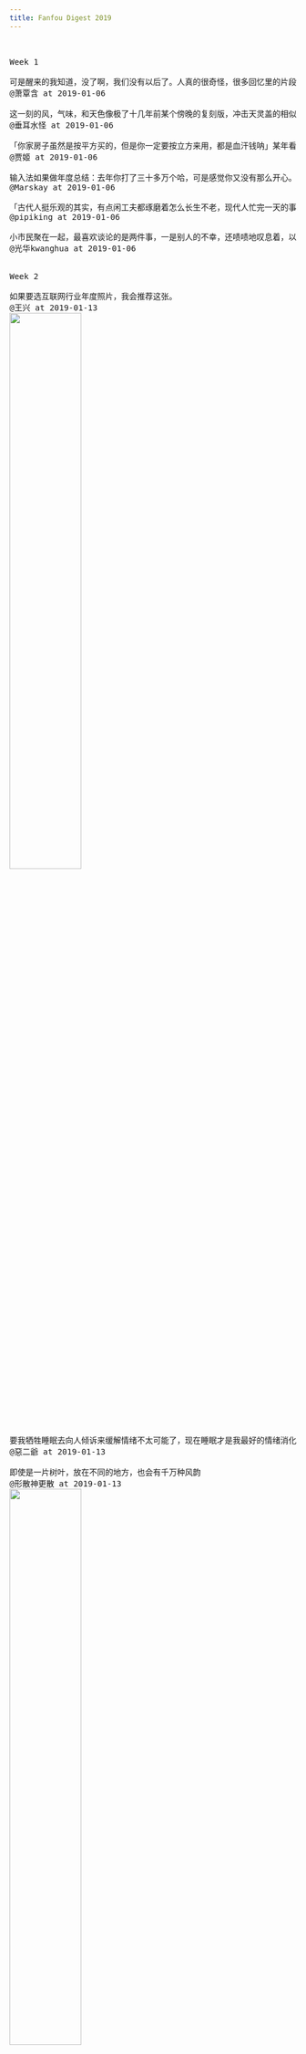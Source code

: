 ```yaml
---
title: Fanfou Digest 2019
---
```



<pre>


Week 1

可是醒来的我知道，没了啊，我们没有以后了。人真的很奇怪，很多回忆里的片段和人总是悄悄进入梦里，可是睁开眼后比任何人都清醒，结局早就发生了。一转眼也好几年了，世界都变了，回忆却还安安生生的静默着，等你午夜梦回里来重温。
@萧覃含 at 2019-01-06

这一刻的风，气味，和天色像极了十几年前某个傍晚的复刻版，冲击天灵盖的相似度，好似转过街角就能撞进那个时空。
@垂耳水怪 at 2019-01-06

「你家房子虽然是按平方买的，但是你一定要按立方来用，都是血汗钱呐」某年看小组帖子看到的写的真好。
@贾姬 at 2019-01-06

输入法如果做年度总结：去年你打了三十多万个哈，可是感觉你又没有那么开心。
@Marskay at 2019-01-06

「古代人挺乐观的其实，有点闲工夫都琢磨着怎么长生不老，现代人忙完一天的事静下心来瘫在床上心里只有四个字：不想活了」
@pipiking at 2019-01-06

小市民聚在一起，最喜欢谈论的是两件事，一是别人的不幸，还啧啧地叹息着，以表示自己的善良，另一是别人的走运，还指指戳戳地评论着，以表示自己的正直。他们之热衷于“同情”他人的痛苦，与他们之热衷于嫉妒他人的幸福，其实是同一份德性的两种表现。
@光华kwanghua at 2019-01-06


Week 2

如果要选互联网行业年度照片，我会推荐这张。
@王兴 at 2019-01-13
<img src="../imgs/fanfou/2019-01-13_01.jpg" width="50%"> 

要我牺牲睡眠去向人倾诉来缓解情绪不太可能了，现在睡眠才是我最好的情绪消化系统。
@惡二爺 at 2019-01-13

即使是一片树叶，放在不同的地方，也会有千万种风韵
@形散神更散 at 2019-01-13
<img src="../imgs/fanfou/2019-01-13_02.jpg" width="50%"> 

刚看到有人说到朋友得抑郁症自杀了。真是难过。希望大家都好，像草，像水牛，像狼，像虎豹，像什么都好，在自己所属的地方，自在顽强地活着。
@huniubaby at 2019-01-13

小时候对苦难充满向往，以为它们会让我与众不同。现在我发现，苦难不能让我与众不同，却会把我变得更为雷同，变得和世界上所有的不幸一样，都长着一样的脸。
@沈倾欢 at 2019-01-13

圆月冻得又薄又亮，像落了一层白霜的桂花糖，满天星子碎银似地眨着光，我们穿行在雾气渐浓的密林里，偶尔一抬头，就能看见星月随行，空气里混合松枝，水杉和野草的清香，此情此景悦乐如此，正好应节。
@弥川 at 2019-01-13

@无聊图4号机 at 2019-01-13
<img src="../imgs/fanfou/2019-01-13_03.jpg" width="50%"> 


Week 3

无论怎么被爱，人心里最容易惦记的还是没有被爱的回忆啊。
@Styx. at 2019-01-20

跟一家餐厅的老板娘聊。她们原来卖 8 折卡，储值一定金额即享 8 折，很难卖。因为即期大额支出，远期小额获益，用户很难接受。现在她们改变话术，充值本次消费额 4 倍金额，本次餐免费。其实质也是 8 折卡，但好卖太多。因为即期大幅受益，远期就不重要了。人就是不喜欢延期满足。
@钢板樱桃 at 2019-01-20

今天听到的：「固执不是一个人格或者性格问题，本质上是一个智力问题，是智商上的缺陷。」
@罗斯 at 2019-01-20

劳动者越是能得到合理回报，劳动积极性就越高，经济才能越快发展，反之亦然。在前者条件下，劳动光荣是成立的，在后者条件下，则是对最广大劳动人民的漠然和鄙视。
@OwlofMinerva at 2019-01-20

「走出舒适圈」是因为舒适圈不牢靠。真有铁打的舒适圈，我要往外迈腿我是茄子。
@东东枪 at 2019-01-20

人和人之间的交流永永远远充满着误解。我表达的是百分之七十，你能听出的是百分之四十，然后双方一直揪着那百分之三十不放，争论到最后已经和我的原意无关，慢慢又演变成了态度不对。一次毫无意义的交流就这么开始并且结束。这种交流每天都在我们的生活里上演。
@一只白 at 2019-01-20

生命要有绝对参照物，不能是钱。有些普通人的独特魅力就在于，房价涨涨跌跌，行业起起落落，但有些人心里有个理想和价值观大旗不倒，他们就可以淡定从容，安心做自己的事。风起雨落，我们都被时代和光环卷着走，但有人就是定海神针，拥有自己真正想做的事情，才是落地生根的第一步。
@Marskay at 2019-01-20


Week 4

往日火红的新年现在褪了颜色，它变得暗淡了、普通了、平常了，年味淡的如饮水，只解渴，没什么味。
@霆\_库里 at 2019-01-27

有些人表面上谈过很多次恋爱，但其实没有一次被好好爱过
@上海地我话事 at 2019-01-27

「新年启动，寻求答案的早晨来了。像水汽袅袅升腾，眼睛醒了。眺望着高高升起在空中的梦，好似气球一样。」
@鹤景 at 2019-01-27

戴眼镜的人，用镜片把自己挡了起来，和热带鱼时间也隔着一层玻璃。鱼缸偶尔是圆的，平时都是方的。在这个规规矩矩的世界，道德是一件透明的事情。
@夏废 at 2019-01-27

圆月冻得又薄又亮，像落了一层白霜的桂花糖，满天星子碎银似地眨着光，我们穿行在雾气渐浓的密林里，偶尔一抬头，就能看见星月随行，空气里混合松枝，水杉和野草的清香，此情此景悦乐如此，正好应节。
@弥川 at 2019-01-27

这可能就是有暖气的北方吧
@虾爬子君 at 2019-01-27
[image:5022970A-77B9-4FB4-A195-FDA09598FA23-1251-000191AA1EA6214F/931A658F-9DEA-485B-861E-6BA6EF654EF7.png]

以后谁再问我，你不是经常去健身吗怎么还这么胖？
我就回她，你不是经常去上班吗怎么还这么穷。
@中东石油大亨 at 2019-01-27

熟人不敢下手，生人不敢开口。没有了一见钟情的资本。少了日久生情的条件。人群中是个段子手，人群后是个单身狗。
@查理·布朗 at 2019-01-27

喜欢的人会在不知不觉中影响你在聊天中使用的表情，不单说表情包，哪怕只是微信里默认的那些表情。
@Marskay. at 2019-01-27

「等你再长大一点，等你再经过一段人生，你就会发现，一个艺术家的价值与一个餐馆老板的价值并没有多大的分别。艺术家在卖画的时候，他也只是个商人而已。人的清高与否，不在于他的职业，而在于他的思想和情操。」
@慕清欢 at 2019-01-27

跟西班牙人学来的：家里有两个孩子分零食点心的时候，大人最好不要干预，也不要强行规定谁必须要让着谁。让小朋友自己分，只有一个要求：一个人负责分好/切好，另外一个人先选。时间长了，负责切/分东西的孩子会练就一身精准无比的手法儿
@醋溜小肉段儿 at 2019-01-27

「现代社交礼仪、乐器及乐理、轻武器射击、机动车驾驶、中英文写作、数学及编程」——看见有人这么解释“六艺”。礼乐射御书数。很有点意思。
@东东枪 at 2019-01-27

我把夜熬成粥
喂食眼睛里的两条血龙
我把大风织成线
豢养游荡在执念里的野鬼
我把篝火扑灭
祭奠扑火的痴情蛾魂
我把楼兰救起
向人性的的贪婪宣战
我把你放在心上
压抑着向全世界炫耀的幼稚
@诗馆念酒辞 at 2019-01-27

优越感和自信心若建立在他人评价上必然不稳定，且易受人操控。成年人应活出别人的评价，若有能力还应尽量做一个选择者而不是被选择者。评价和选择是两回事，别被话语愚弄了，叫好不叫座和叫座不叫好的都不罕见。
@gravity0 at 2019-01-27


Week 5

清晨烙饼煮茶 傍晚喝酒看花
@小宇妹妹 at 2019-02-03
<img src="../imgs/fanfou/2019-02-03_01.jpg" width="50%"> 


看到很多自媒体“大V”一窝蜂地批斗咪蒙。这是得到上面的指示了？还是只是因为同行是冤家？千万别告诉我他们是因为自媒体的良心才批斗咪蒙的。无论是因为什么原因，唇亡齿寒这么简单的道理搞不清楚吗？
@饭友经典语录 at 2019-02-03

你觉得自己除却巫山不是云，不过是被过往的幻想和伤痛蒙蔽了眼睛，让你失去了知与觉的能力。
@琦殿 at 2019-02-03

今早来婆婆家问买了春联没有，婆婆说街道发都懒得去领。我二话不说吃完早饭穿衣服下楼先逛超市补买食材，然后超市门口买春联福字，回来以后张罗老公贴上。活了三十年的最大经验是，不要试图改变别人的习惯，独善其身，有什么想法靠自己的本事去落实，等自己能发光了自然会照耀别人。
@某小朵 at 2019-02-03

「如果有一天你结婚了，希望对方是一个让你心动的人，而不是权衡利弊之后觉得不错的人。」
@篱笆上的星星 at 2019-02-03

「不要去羡慕那些每天在你朋友圈里晒货晒幸福唧歪个没完的人，作为话题的消费品，他们是无足轻重的。真正了不起的人都在你所不知道的线下隐蔽的成长着。」
@野田酱 at 2019-02-03

哈哈哈：过年了，上海写字楼里的 Linda、Vivian、Angel、George、Michael、David 陆陆续续回到老家，名字变成了桂芳、翠花、秀兰、大强、红军、狗蛋；而北京各大部委格子间里的小李、小张、小王、小赵、小于挤上火车，陆陆续续回到家乡，名字都变成了李处、张处、王处、赵处。
@徒有实名 at 2019-02-03

别总指责老年人不思改变不学习新鲜事物了，别说老年人了，我才三十几岁，超市新开的自助结账通道我都懒的去研究，宁愿在人工通道排队。
@小怪兽为什么这么忧伤 at 2019-02-03

即使目前经济效益最好的京沪高铁，资产利润率也不到5%，与银行的基准利率相差无几。除了京沪、京广通道上的高铁运输能力得到较高利用外，其他高铁项目的运能大量闲置，存在严重亏损。例如，连接兰州与乌鲁木齐的兰新高铁，每天只开行四对高铁列车，其运输收入甚至不足以支付电费。
@抱阳 at 2019-02-03


Week 6

突然很怀念小时候的春节，有震耳欲聋的鞭炮声，有无数可以假设的未来。现如今，每一次过年都像无奈的对望，无论是我们还是父母、亲友，大家都抓不住什么。有时候想，人生如梦，只是我们的梦交织在一起了，或许另一个世界，有另外的你我。
@viviyo at 2019-02-10

绝大部分人都是普通人。结婚后童话般的幸福和普通人没关系，不结婚也跟哲人的高贵孤独沾不上边。结婚就是找一个平庸的伴侣过平庸的日子，不结婚就是一个人平庸的孤独着。倒是有很多人脑子不太清醒，以为平庸的自己可以靠不结婚变得不平庸，或者平庸的自己可以靠等一个不平庸的人来跟自己结婚。
@葡萄好甜 at 2019-02-10

如果我们和媒体一样，随时都在讨论票房、市值、工资、房价，那么价值观就会永远扭曲下去。自己活得糊涂不说，还把后代也带歪了。我们似乎更希望做个机器，关心各种外界的数据，而唯独不关心内心的安宁和富足。
@乐鼠老人 at 2019-02-10

人是会变的，但是不会改。
@不破萬作 at 2019-02-10

我在很多城市不同国家陆续生活着，还没有工作却已经搬过很多次家住过各种各样的房子，有冬天里阴暗潮湿只有一张铁床和漏风玻璃窗的小黑屋，也有宽大明亮整洁温馨的房间。每个地方都承载了不同时期的我，十几年的不断颠簸，这大概也是我容易累的原因，在有些方面我已经没有野心了。
@渊辞 at 2019-02-10

正确的自有道理。错误的令人着迷。
@东东枪 at 2019-02-10


Week 7

「人活在世界上，快乐和痛苦本就分不清，所以我只求它货真价实。-王小波」
@无聊图4号机 at 2019-02-17
<img src="../imgs/fanfou/2019-02-17_01.jpg" width="50%"> 

返工第一天，见到喜气洋洋的同事们，回到亲切熟悉的工位，心里只有一个感受 — 还是放假好。
@东东枪 at 2019-02-17

常用发脾气来保护自己的人，终将听不到自己以外的声音，被放逐到回声的世界。
@gravity0 at 2019-02-17

年轻的时候什么都想要，分不清什么是芝麻什么是西瓜，觉得未来可期，打赌自己一定会是那个幸运的人，天真盲目自以为是。而过了几年后发现，那些少年时以为的喜欢其实也只是喜欢而已，而爱根本不是想象中那么容易和美好。开始能分得清喜欢和爱的差别，喜欢很热烈，而爱因为平凡反而太难。
@渊辞 at 2019-02-17

不需要问爱情是什么，也不必探究爱情的意义，当你觉得那是爱情，那就是了，也许美好甜蜜快乐充满希望，也许卑微怯懦痛苦伤心，都不妨碍爱情的发生和进行，人生一场，重在参与，好好爱吧。
@7姑娘 at 2019-02-17

听闻了亲戚们的许多事，纠葛重重，过于跌宕，有些人的人生几乎是急转直下。但见不到真人，总不太想描摹。想象和转述都觉得空泛。
@梁京 at 2019-02-17

给任务排序并取舍，是高效的秘诀，也是被低估的一项能力。
@饭而不否 at 2019-02-17

明朝的皇帝姓朱，为了避讳，明朝的猪不叫猪，叫肥肥。清朝才又改回来。#冷知识#
@怡红快绿 at 2019-02-17


Week 8

不要跟心理年龄老的人谈恋爱，老人心里都是账本，他们衡量大部分事情的标尺都是“值不值得”。怪没意思的。
@米小柒eva at 2019-02-24

“今晚月色真美”=“我喜欢你”，答应就回答“风也温柔”，拒绝就回答“适合刺猹”。
@Menagerie at 2019-02-24

那些欲擒故纵的把戏谁不知道呢，只是忍不住，你发消息过来忍不住缓一缓再回复，你评论我也忍不住不应答。那些让你忽上忽下的刺激我统统无法给予。所有平静的醇厚的状态都是被低估了的爱。
@干杯呗 at 2019-02-24

「所有年轻人最终会迎来属于他们的告别时刻。他们会留下黑暗中的影子。而太阳会升起来，他们会继续醉酒、会继续做梦、会继续奔向永恒的遗忘。 而更年轻的人会继续长大，会在时间的废墟里认出诅咒般的祝福。」
@NeverTilt at 2019-02-24


Week 9

据说孩子来到这个世界，总有一段时间会疯狂测试自己的边界和周围人的底线，摸到线也就消停了，以后知道有条线在那儿。若一直得不到反馈，或无法理解记不住，则一直作死下去，这是生物拓展生存空间的本能。
@gravity0 at 2019-03-04

遗忘是个终极解决方案。粗暴且有效。其粗暴令人无奈，其有效值得感激。
@东东枪 at 2019-03-04

很多人谈恋爱的初衷是「空虚孤独的时候有人陪伴」，却没有料到代价是「正常的社交和娱乐全都被占满，all turns to be有人陪伴着的空虚孤独」。#抄台词#
@Marskay at 2019-03-04

我有时很晚才睡 那是我躲藏的地方
@25岁 at 2019-03-04

为什么说谈恋爱/相亲/认识新人的过程很累，在由浅入深的交往过程中，开始的百分之八十的交流都是无效沟通，没办法达到深层的交流。两个人就生活工作和娱乐模式做意见交换而已，双方不敢轻易谈论三观和历史。很多时候我们抵触认识新人是时间成本很大程度上最终都打了水漂。
@干杯呗 at 2019-03-04

「我喜欢城市，喜欢萦绕着烟火气和雾色的街，我喜欢恋人们走过的广场，喜欢图书馆，地铁站，公园门口打着伞的姑娘，喜欢在喧哗的人群中孤身一人的感觉。也许我是个俗气透顶的人，但我觉得城市是最浪漫的地方，远胜孤寒的高原，杳无人烟的旷野，远胜那些所谓的远方，远胜那些被文字粉饰的粗鲁和狂野。」
@呼吸真麻烦 at 2019-03-04

真的「极度渴望成功」的人其实并不多，符合后半句「愿付非凡代价」的就更少了。
@王兴 at 2019-03-04



</pre>








